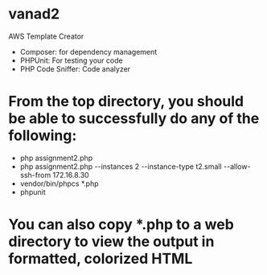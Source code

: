 # vanad2
AWS Template Creator

  - Composer: for dependency management
  - PHPUnit: For testing your code
  - PHP Code Sniffer: Code analyzer

# From the top directory, you should be able to successfully do any of the following:
  - php assignment2.php
  - php assignment2.php --instances 2 --instance-type t2.small --allow-ssh-from 172.16.8.30
  - vendor/bin/phpcs *.php
  - phpunit

# You can also copy *.php to a web directory to view the output in formatted, colorized HTML
